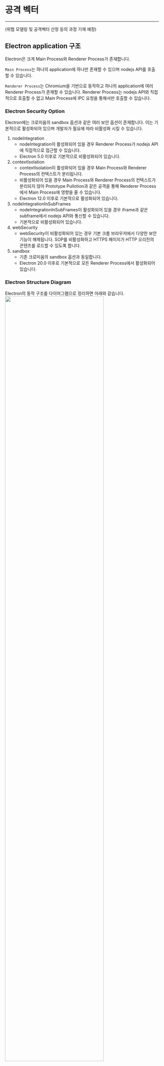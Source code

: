 # 공격 벡터

---

(위협 모델링 및 공격벡터 산정 등의 과정 기재 예정)
## Electron application 구조
Electron은 크게 Main Process와 Renderer Process가 존재합니다.

`Main Process`는 하나의 application에 하나만 존재할 수 있으며 nodejs API를 호출할 수 있습니다. 

`Renderer Process`는 Chromium을 기반으로 동작하고 하나의 application에 여러 Renderer Process가 존재할 수 있습니다. Renderer Process는 nodejs API와 직접적으로 호출할 수 없고 Main Process에 IPC 요청을 통해서만 호출할 수 있습니다.

### Electron Security Option
Electron에는 크로미움의 sandbox 옵션과 같은 여러 보안 옵션이 존재합니다. 이는 기본적으로 활성화되어 있으며 개발자가 필요에 따라 비활성화 시킬 수 있습니다.
1. nodeIntegration
    - nodeIntegration이 활성화되어 있을 경우 Renderer Process가 nodejs API에 직접적으로 접근할 수 있습니다. 
    - Electron 5.0 이후로 기본적으로 비활성화되어 있습니다.
2. contextIsolation
     - contextIsolation이 활성화되어 있을 경우 Main Process와 Renderer Process의 컨텍스트가 분리됩니다.
     - 비활성화되어 있을 경우 Main Process와 Renderer Process의 컨텍스트가 분리되지 않아 Prototype Pullotion과 같은 공격을 통해 Renderer Process에서 Main Process에 영향을 줄 수 있습니다. 
      - Electron 12.0 이후로 기본적으로 활성화되어 있습니다.
3. nodeIntegrationInSubFrames 
     - nodeIntegrationInSubFrames이 활성화되어 있을 경우 iframe과 같은 subframe에서 nodejs API와 통신할 수 있습니다.
     - 기본적으로 비활성화되어 있습니다.
4. webSecurity
     - webSecurity이 비활성화되어 있는 경우 기본 크롬 브라우저에서 다양한 보안 기능이 해제됩니다. SOP를 비활성화하고 HTTPS 페이지가 HTTP 오리진의 콘텐츠를 로드할 수 있도록 합니다.
5. sandbox
     - 기존 크로미움의 sandbox 옵션과 동일합니다.
     - Electron 20.0 이후로 기본적으로 모든 Renderer Process에서 활성화되어 있습니다.

### Electron Structure Diagram
Electron의 동작 구조를 다이어그램으로 정리하면 아래와 같습니다.
<img src="https://user-images.githubusercontent.com/66944342/207488500-2a0618b8-5f0d-4af4-bf43-3019ccd65555.png" width=80%>
